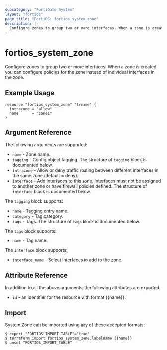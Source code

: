 ```yaml
---
subcategory: "FortiGate System"
layout: "fortios"
page_title: "FortiOS: fortios_system_zone"
description: |-
  Configure zones to group two or more interfaces. When a zone is created you can configure policies for the zone instead of individual interfaces in the zone.
---
```


# fortios_system_zone
Configure zones to group two or more interfaces. When a zone is created you can configure policies for the zone instead of individual interfaces in the zone.

## Example Usage

```hcl
resource "fortios_system_zone" "trname" {
  intrazone = "allow"
  name      = "zone1"
}
```

## Argument Reference

The following arguments are supported:

* `name` - Zone name.
* `tagging` - Config object tagging. The structure of `tagging` block is documented below.
* `intrazone` - Allow or deny traffic routing between different interfaces in the same zone (default = deny).
* `interface` - Add interfaces to this zone. Interfaces must not be assigned to another zone or have firewall policies defined. The structure of `interface` block is documented below.

The `tagging` block supports:

* `name` - Tagging entry name.
* `category` - Tag category.
* `tags` - Tags. The structure of `tags` block is documented below.

The `tags` block supports:

* `name` - Tag name.

The `interface` block supports:

* `interface_name` - Select interfaces to add to the zone.


## Attribute Reference

In addition to all the above arguments, the following attributes are exported:
* `id` - an identifier for the resource with format {{name}}.

## Import

System Zone can be imported using any of these accepted formats:
```
$ export "FORTIOS_IMPORT_TABLE"="true"
$ terraform import fortios_system_zone.labelname {{name}}
$ unset "FORTIOS_IMPORT_TABLE"
```

